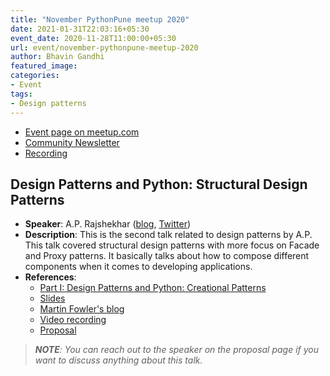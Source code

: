 ```yaml
---
title: "November PythonPune meetup 2020"
date: 2021-01-31T22:03:16+05:30
event_date: 2020-11-28T11:00:00+05:30
url: event/november-pythonpune-meetup-2020
author: Bhavin Gandhi
featured_image:
categories:
- Event
tags:
- Design patterns
---
```


  * [Event page on meetup.com](https://www.meetup.com/PythonPune/events/274505116/)
  * [Community Newsletter](./community_news.md)
  * [Recording](https://youtu.be/Sd_zW4lNa_w)

## Design Patterns and Python: Structural Design Patterns
  * **Speaker**: A.P. Rajshekhar
    ([blog](https://aprajshekhar.wordpress.com/),
    [Twitter](https://twitter.com/aprajshekhar))
  * **Description**: This is the second talk related to design
    patterns by A.P. This talk covered structural design patterns with
    more focus on Facade and Proxy patterns. It basically talks about
    how to compose different components when it comes to developing
    applications.
  * **References**:
    * [Part I: Design Patterns and Python: Creational
      Patterns](https://pythonpune.in/event/march-pythonpune-meetup-2020/#design-patterns-and-python-creational-patterns)
    * [Slides](https://drive.google.com/file/d/11IzsTSiMQiyb-1XL7HSlMFz-qwKz0N2T/view)
    * [Martin Fowler's blog](https://martinfowler.com/)
    * [Video recording](https://youtu.be/sugBwS2Aflo)
    * [Proposal](https://github.com/pythonpune/meetup-talks/issues/122)

> ***NOTE**: You can reach out to the speaker on the proposal page if
> you want to discuss anything about this talk.*

